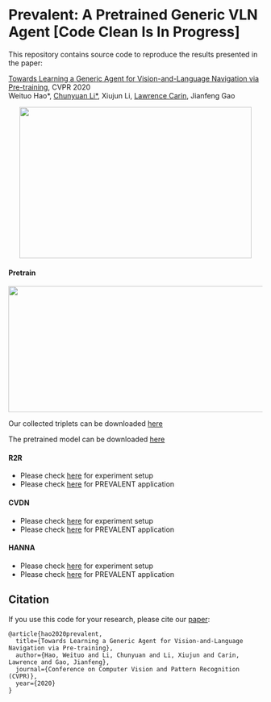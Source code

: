 # Prevalent: A Pretrained Generic VLN Agent [Code Clean Is In Progress]
This repository contains source code to reproduce the results presented in the paper:


[Towards Learning a Generic Agent for Vision-and-Language Navigation via Pre-training](https://arxiv.org/abs/2002.10638), CVPR 2020
<br>
 Weituo Hao*,
 [Chunyuan Li*](http://chunyuan.li/),
 Xiujun Li,
 [Lawrence Carin](http://people.ee.duke.edu/~lcarin/),
 Jianfeng Gao


<p align="center">
  <img width="460" height="300" src=pretrain_finetune.png>
</p>





#### Pretrain  

<p align="center">
 <kbd>
  <img width="600" height="250" src=pre_training_scheme.png>
 </kbd>
</p>  

Our collected triplets can be downloaded [here](https://drive.google.com/drive/folders/1tvg8Kuu5Q1wfFGIa-ha8NNqv0Nd6x-EO?usp=sharing)  

The pretrained model can be downloaded [here](https://drive.google.com/drive/folders/1sW2xVaSaciZiQ7ViKzm_KbrLD_XvOq5y?usp=sharing)

#### R2R  
- Please check [here](https://github.com/airsplay/R2R-EnvDrop) for experiment setup    
- Please check [here](https://github.com/weituo12321/PREVALENT_R2R) for PREVALENT application    

#### CVDN  
- Please check [here](https://github.com/mmurray/cvdn) for experiment setup
- Please check [here](https://github.com/weituo12321/PREVALENT_R2R) for PREVALENT application

#### HANNA
- Please check [here](https://github.com/khanhptnk/hanna) for experiment setup
- Please check [here](https://github.com/weituo12321/PREVALENT_HANNA) for PREVALENT application

## Citation
If you use this code for your research, please cite our [paper](https://arxiv.org/abs/1709.01215):

```
@article{hao2020prevalent,
  title={Towards Learning a Generic Agent for Vision-and-Language Navigation via Pre-training},
  author={Hao, Weituo and Li, Chunyuan and Li, Xiujun and Carin, Lawrence and Gao, Jianfeng},
  journal={Conference on Computer Vision and Pattern Recognition (CVPR)},
  year={2020}
}
```
